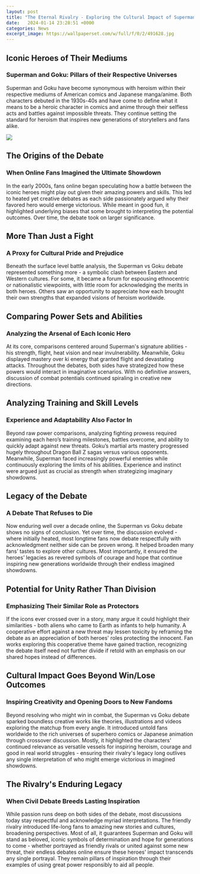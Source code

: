 ```yaml
---
layout: post
title: "The Eternal Rivalry - Exploring the Cultural Impact of Superman vs Goku"
date:   2024-01-14 23:28:51 +0000
categories: News
excerpt_image: https://wallpaperset.com/w/full/f/0/2/491628.jpg
---
```

## Iconic Heroes of Their Mediums
### Superman and Goku: Pillars of their Respective Universes
Superman and Goku have become synonymous with heroism within their respective mediums of American comics and Japanese manga/anime. Both characters debuted in the 1930s-40s and have come to define what it means to be a heroic character in comics and anime through their selfless acts and battles against impossible threats. They continue setting the standard for heroism that inspires new generations of storytellers and fans alike.


![](https://wallpaperset.com/w/full/f/0/2/491628.jpg)
## The Origins of the Debate
### When Online Fans Imagined the Ultimate Showdown
In the early 2000s, fans online began speculating how a battle between the iconic heroes might play out given their amazing powers and skills. This led to heated yet creative debates as each side passionately argued why their favored hero would emerge victorious. While meant in good fun, it highlighted underlying biases that some brought to interpreting the potential outcomes. Over time, the debate took on larger significance.

## More Than Just a Fight  
### A Proxy for Cultural Pride and Prejudice
Beneath the surface level battle analysis, the Superman vs Goku debate represented something more - a symbolic clash between Eastern and Western cultures. For some, it became a forum for espousing ethnocentric or nationalistic viewpoints, with little room for acknowledging the merits in both heroes. Others saw an opportunity to appreciate how each brought their own strengths that expanded visions of heroism worldwide.

## Comparing Power Sets and Abilities
### Analyzing the Arsenal of Each Iconic Hero  
At its core, comparisons centered around Superman's signature abilities - his strength, flight, heat vision and near invulnerability. Meanwhile, Goku displayed mastery over ki energy that granted flight and devastating attacks. Throughout the debates, both sides have strategized how these powers would interact in imaginative scenarios. With no definitive answers, discussion of combat potentials continued spiraling in creative new directions.

## Analyzing Training and Skill Levels  
### Experience and Adaptability Also Factor In
Beyond raw power comparisons, analyzing fighting prowess required examining each hero’s training milestones, battles overcome, and ability to quickly adapt against new threats. Goku’s martial arts mastery progressed hugely throughout Dragon Ball Z sagas versus various opponents. Meanwhile, Superman faced increasingly powerful enemies while continuously exploring the limits of his abilities. Experience and instinct were argued just as crucial as strength when strategizing imaginary showdowns.

## Legacy of the Debate
### A Debate That Refuses to Die
Now enduring well over a decade online, the Superman vs Goku debate shows no signs of conclusion. Yet over time, the discussion evolved - where initially heated, most longtime fans now debate respectfully with acknowledgment neither side can be proven wrong. It helped broaden many fans’ tastes to explore other cultures. Most importantly, it ensured the heroes’ legacies as revered symbols of courage and hope that continue inspiring new generations worldwide through their endless imagined showdowns.

## Potential for Unity Rather Than Division
### Emphasizing Their Similar Role as Protectors
If the icons ever crossed over in a story, many argue it could highlight their similarities - both aliens who came to Earth as infants to help humanity. A cooperative effort against a new threat may lessen toxicity by reframing the debate as an appreciation of both heroes' roles protecting the innocent. Fan works exploring this cooperative theme have gained traction, recognizing the debate itself need not further divide if retold with an emphasis on our shared hopes instead of differences.

## Cultural Impact Goes Beyond Win/Lose Outcomes
### Inspiring Creativity and Opening Doors to New Fandoms  
Beyond resolving who might win in combat, the Superman vs Goku debate sparked boundless creative works like theories, illustrations and videos exploring the matchup from every angle. It introduced untold fans worldwide to the rich universes of superhero comics or Japanese animation through crossover discussion. Mostly, it highlighted the characters' continued relevance as versatile vessels for inspiring heroism, courage and good in real world struggles - ensuring their rivalry's legacy long outlives any single interpretation of who might emerge victorious in imagined showdowns.

## The Rivalry's Enduring Legacy
### When Civil Debate Breeds Lasting Inspiration
While passion runs deep on both sides of the debate, most discussions today stay respectful and acknowledge myriad interpretations. The friendly rivalry introduced life-long fans to amazing new stories and cultures, broadening perspectives. Most of all, it guarantees Superman and Goku will stand as beloved, iconic symbols of determination and hope for generations to come - whether portrayed as friendly rivals or united against some new threat, their endless debates online ensure these heroes' impact transcends any single portrayal. They remain pillars of inspiration through their examples of using great power responsibly to aid all people.